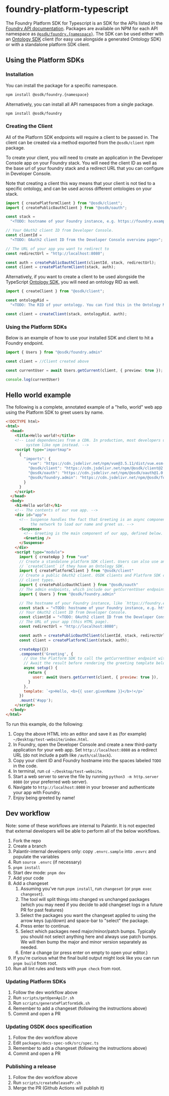 # foundry-platform-typescript

The Foundry Platform SDK for Typescript is an SDK for the APIs listed in the [Foundry API documentation](https://www.palantir.com/docs/foundry/api/). Packages are available on NPM for each API namespace as [`@osdk/foundry.{namespace}`](https://www.npmjs.com/search?q=%40osdk%2Ffoundry). The SDK can be used either with an [Ontology SDK](https://www.palantir.com/docs/foundry/ontology-sdk/overview/) client (for easy use alongside a generated Ontology SDK) or with a standalone platform SDK client.

## Using the Platform SDKs

### Installation

You can install the package for a specific namespace.

```bash
npm install @osdk/foundry.{namespace}
```

Alternatively, you can install all API namespaces from a single package.

```bash
npm install @osdk/foundry
```

### Creating the Client

All of the Platform SDK endpoints will require a client to be passed in. The client can be created via a method exported from the `@osdk/client` npm package.

To create your client, you will need to create an application in the Developer Console app on your Foundry stack. You will need the client ID as well as the base url of your foundry stack and a redirect URL that you can configure in Developer Console.

Note that creating a client this way means that your client is not tied to a specific ontology, and can be used across different ontologies on your stack.

```typescript
import { createPlatformClient } from "@osdk/client";
import { createPublicOauthClient } from "@osdk/oauth";

const stack =
  "<TODO: hostname of your Foundry instance, e.g. https://foundry.example.com>";

// Your OAuth2 client ID from Developer Console.
const clientId =
  "<TODO: OAuth2 client ID from the Developer Console overview page>";

// The URL of your app you want to redirect to
const redirectUrl = "http://localhost:8080";

const auth = createPublicOauthClient(clientId, stack, redirectUrl);
const client = createPlatformClient(stack, auth);
```

Alternatively, if you want to create a client to be used alongside the TypeScript [Ontology SDK](https://www.palantir.com/docs/foundry/ontology-sdk/overview/), you will need an ontology RID as well.

```typescript
import { createClient } from "@osdk/client";

const ontologyRid =
  "<TODO: The RID of your ontology. You can find this in the Ontology Manager application>";

const client = createClient(stack, ontologyRid, auth);
```

### Using the Platform SDKs

Below is an example of how to use your installed SDK and client to hit a Foundry endpoint.

```typescript
import { Users } from "@osdk/foundry.admin"

const client = //Client created above

const currentUser = await Users.getCurrent(client, { preview: true });

console.log(currentUser)
```

## Hello world example

The following is a complete, annotated example of a "hello, world" web app using the Platform SDK to greet users by name.

```html
<!DOCTYPE html>
<html>
  <head>
    <title>Hello world!</title>
    <!-- Load dependencies from a CDN. In production, most developers use a dependency and build
         system like npm instead. -->
    <script type="importmap">
      {
        "imports": {
          "vue": "https://cdn.jsdelivr.net/npm/vue@3.5.11/dist/vue.esm-browser.min.js",
          "@osdk/client": "https://cdn.jsdelivr.net/npm/@osdk/client@2.0.4/+esm",
          "@osdk/oauth": "https://cdn.jsdelivr.net/npm/@osdk/oauth@1.0.0/+esm",
          "@osdk/foundry.admin": "https://cdn.jsdelivr.net/npm/@osdk/foundry.admin@2.1.0/+esm"
        }
      }
    </script>
  </head>
  <body>
    <h1>Hello world!</h1>
    <!-- The contents of our vue app. -->
    <div id="app">
      <!-- Suspense handles the fact that Greeting is an async component, since it needs to wait on
           the network to load our name and greet us. -->
      <Suspense>
        <!-- Greeting is the main component of our app, defined below. -->
        <Greeting />
      </Suspense>
    </div>
    <script type="module">
      import { createApp } from "vue"
      // Create a standalone platform SDK client. Users can also use an OSDK client created with
      // `createClient` if they have an Ontology SDK.
      import { createPlatformClient } from "@osdk/client"
      // Create a public OAuth2 client. OSDK clients and Platform SDK clients use the same auth
      // client types.
      import { createPublicOauthClient } from "@osdk/oauth"
      // The admin endpoints, which include our getCurrentUser endpoint.
      import { Users } from "@osdk/foundry.admin"

      // The hostname of your Foundry instance, like `https://foundry.example.com`.
      const stack = "<TODO: hostname of your Foundry instance, e.g. https://foundry.example.com>";
      // Your OAuth2 client ID from Developer Console.
      const clientId = "<TODO: OAuth2 client ID from the Developer Console overview page>";
      // The URL of your app (this HTML page).
      const redirectUrl = "http://localhost:8080";

      const auth = createPublicOauthClient(clientId, stack, redirectUrl);
      const client = createPlatformClient(stack, auth);

      createApp({})
      .component('Greeting', {
        // Use the Platform SDK to call the getCurrentUser endpoint with the client we created.
        // Await the result before rendering the greeting template below.
        async setup() {
          return {
            user: await Users.getCurrent(client, { preview: true }),
          }
        },
        template: `<p>Hello, <b>{{ user.givenName }}</b>!</p>`
      })
      .mount('#app');
    </script>
  </body>
</html>
```

To run this example, do the following:

1. Copy the above HTML into an editor and save it as (for example) `~/Desktop/test-website/index.html`.
2. In Foundry, open the Developer Console and create a new third-party application for your web app. Set `http://localhost:8080` as a redirect URL (do not include a path like `/auth/callback`).
3. Copy your client ID and Foundry hostname into the spaces labeled `TODO` in the code.
4. In terminal, run `cd ~/Desktop/test-website`.
5. Start a web server to serve the file by running `python3 -m http.server 8080` (or your preferred web server).
6. Navigate to `http://localhost:8080` in your browser and authenticate your app with Foundry.
7. Enjoy being greeted by name!

## Dev workflow

Note: some of these workflows are internal to Palantir. It is not expected that external developers will be able to perform all of the below workflows.

1. Fork the repo
2. Create a branch
3. Palantir-internal developers only: copy `.envrc.sample` into `.envrc` and populate the variables
4. Run `source .envrc` (if necessary)
5. `pnpm install`
6. Start dev mode: `pnpm dev`
7. Add your code
8. Add a changeset
   1. Assuming you've run `pnpm install`, run `changeset` (or `pnpm exec changeset`).
   2. The tool will split things into changed vs unchanged packages (which you may need if you decide to add changeset logs in a future PR for past features)
   3. Select the packages you want the changeset applied to using the arrow keys (up/down) and space-bar to "select" the package.
   4. Press enter to continue.
   5. Select which packages need major/minor/patch bumps. Typically you should not select anything here and always use patch bumps. We will then bump the major and minor version separately as needed.
   6. Enter a change (or press enter on empty to open your editor.)
9. If you're curious what the final build output might look like you can run `pnpm build` from root.
10. Run all lint rules and tests with `pnpm check` from root.

### Updating Platform SDKs

1. Follow the dev workflow above
2. Run `scripts/getOpenApiIr.sh`
3. Run `scripts/generatePlatformSdk.sh`
4. Remember to add a changeset (following the instructions above)
5. Commit and open a PR

### Updating OSDK docs specification

1. Follow the dev workflow above
2. Edit `packages/docs-spec-sdk/src/spec.ts`
3. Remember to add a changeset (following the instructions above)
4. Commit and open a PR

### Publishing a release

1. Follow the dev workflow above
2. Run `scripts/createReleasePr.sh`
3. Merge the PR (Github Actions will publish it)
